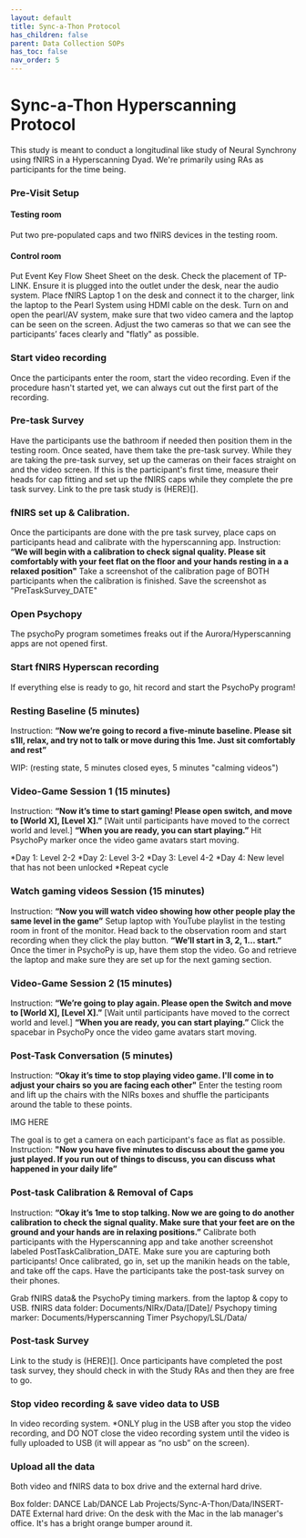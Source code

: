```yaml
---
layout: default
title: Sync-a-Thon Protocol
has_children: false
parent: Data Collection SOPs
has_toc: false
nav_order: 5
---
```


# Sync-a-Thon Hyperscanning Protocol

This study is meant to conduct a longitudinal like study of Neural Synchrony using fNIRS in a Hyperscanning Dyad. We're primarily using RAs as participants for the time being. 

### Pre-Visit Setup
#### Testing room
Put two pre-populated caps and two fNIRS devices in the testing room. 

#### Control room
Put Event Key Flow Sheet Sheet on the desk.
Check the placement of TP-LINK. Ensure it is plugged into the outlet under the desk, near the audio system.
Place fNIRS Laptop 1 on the desk and connect it to the charger, link the laptop to the Pearl System using HDMI cable on the desk.
Turn on and open the pearl/AV system, make sure that two video camera and the laptop can be seen on the screen. Adjust the two cameras so that we can see the participants’ faces clearly and "flatly" as possible. 

### Start video recording

Once the participants enter the room, start the video recording. Even if the procedure hasn't started yet, we can always cut out the first part of the recording.

### Pre-task Survey

Have the participants use the bathroom if needed then position them in the testing room. Once seated, have them take the pre-task survey. While they are taking the pre-task survey, set up the cameras on their faces straight on and the video screen. 
If this is the participant's first time, measure their heads for cap fitting and set up the fNIRS caps while they complete the pre task survey.
Link to the pre task study is (HERE)[].

### fNIRS set up & Calibration.

Once the participants are done with the pre task survey, place caps on participants head and calibrate with the hyperscanning app. 
Instruction: **“We will begin with a calibration to check signal quality. Please sit comfortably with your feet flat on the floor and your hands resting in a a relaxed position"**
Take a screenshot of the calibration page of BOTH participants when the calibration is finished. Save the screenshot as "PreTaskSurvey_DATE"

### Open Psychopy

The psychoPy program sometimes freaks out if the Aurora/Hyperscanning apps are not opened first.

### Start fNIRS Hyperscan recording

If everything else is ready to go, hit record and start the PsychoPy program!

### Resting Baseline (5 minutes)

Instruction: **“Now we’re going to record a five-minute baseline. Please sit s1ll, relax, and try not to talk or move during this 1me. Just sit comfortably and rest”**

WIP: (resting state, 5 minutes closed eyes, 5 minutes "calming videos")
 
### Video-Game Session 1 (15 minutes)

Instruction: **“Now it’s time to start gaming! Please open switch, and move to [World X], [Level X].”**
[Wait until participants have moved to the correct world and level.]
**“When you are ready, you can start playing.”**
Hit PsychoPy marker once the video game avatars start moving. 

*Day 1: Level 2-2
*Day 2: Level 3-2
*Day 3: Level 4-2
*Day 4: New level that has not been unlocked
*Repeat cycle

### Watch gaming videos Session (15 minutes)

Instruction: **“Now you will watch video showing how other people play the same level in the game”**
Setup laptop with YouTube playlist in the testing room in front of the monitor. Head back to the observation room and start recording when they click the play button. 
**“We’ll start in 3, 2, 1… start.”**
Once the timer in PsychoPy is up, have them stop the video. Go and retrieve the laptop and make sure they are set up for the next gaming section. 

### Video-Game Session 2 (15 minutes)

Instruction: **“We’re going to play again. Please open the Switch and move to [World X], [Level X].”**
[Wait until participants have moved to the correct world and level.]
**“When you are ready, you can start playing.”**
Click the spacebar in PsychoPy once the video game avatars start moving. 

### Post-Task Conversation (5 minutes)

Instruction: **“Okay it’s time to stop playing video game. I'll come in to adjust your chairs so you are facing each other"**
Enter the testing room and lift up the chairs with the NIRs boxes and shuffle the participants around the table to these points.

IMG HERE

The goal is to get a camera on each participant's face as flat as possible. 
Instruction: **"Now you have five minutes to discuss about the game you just played. If you run out of things to discuss, you can discuss what happened in your daily life”**

### Post-task Calibration & Removal of Caps

Instruction: **“Okay it’s 1me to stop talking. Now we are going to do another calibration to check the signal quality. Make sure that your feet are on the ground and your hands are in relaxing positions.”**
Calibrate both participants with the Hyperscanning app and take another screenshot labeled PostTaskCalibration_DATE. Make sure you are capturing both participants!
Once calibrated, go in, set up the manikin heads on the table, and take off the caps. Have the participants take the post-task survey on their phones. 

Grab fNIRS data& the PsychoPy timing markers. from the laptop & copy to USB.
fNIRS data folder: Documents/NIRx/Data/[Date]/
Psychopy timing marker: Documents/Hyperscanning Timer Psychopy/LSL/Data/

### Post-task Survey

Link to the study is (HERE)[]. Once participants have completed the post task survey, they should check in with the Study RAs and then they are free to go. 

### Stop video recording & save video data to USB

In video recording system. *ONLY plug in the USB after you stop the video recording, and DO NOT close the video recording system until the video is fully uploaded to USB (it will appear as “no usb” on the screen).

### Upload all the data

Both video and fNIRS data to box drive and the external hard drive. 
 
Box folder: DANCE Lab/DANCE Lab Projects/Sync-A-Thon/Data/INSERT-DATE
External hard drive: On the desk with the Mac in the lab manager's office. It's has a bright orange bumper around it. 


